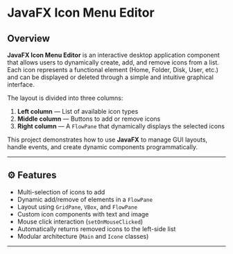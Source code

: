 #  JavaFX Icon Menu Editor

##  Overview

**JavaFX Icon Menu Editor** is an interactive desktop application component that allows users to dynamically create, add, and remove icons from a list.  
Each icon represents a functional element (Home, Folder, Disk, User, etc.) and can be displayed or deleted through a simple and intuitive graphical interface.

The layout is divided into three columns:
1. **Left column** — List of available icon types  
2. **Middle column** — Buttons to add or remove icons  
3. **Right column** — A `FlowPane` that dynamically displays the selected icons

This project demonstrates how to use **JavaFX** to manage GUI layouts, handle events, and create dynamic components programmatically.

---

## ⚙️ Features

- Multi-selection of icons to add  
- Dynamic add/remove of elements in a `FlowPane`  
- Layout using `GridPane`, `VBox`, and `FlowPane`  
- Custom icon components with text and image  
- Mouse click interaction (`setOnMouseClicked`)  
- Automatically returns removed icons to the left-side list  
- Modular architecture (`Main` and `Icone` classes)  

---